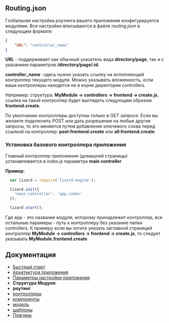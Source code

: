 ## Routing.json

Глобальная настройка роутинга вашего приложения конфигурируется модулями.
Все настройки вписываются в файле *routing.json* в следующем формате:

```json
{
    "URL": "controller_name"
}
```

**URL** - поддерживает как обычный указатель вида **directory/page**, так и с указанием параметров **/directory/page/:id**.

**controller_name** -здесь нужно указать ссылку на исполняющий контроллер текущего модуля. Можно указывать вложенность, если ваши контроллеры
находятся не в корне директории controllers.

Например: структура: **MyModule -> controllers -> frontend -> create.js**, ссылка на такой контроллер
будет выглядеть следующим образом **frontend.create**.

По умолчанию контроллеры доступны только в GET запросе. Если вы желаете подключить POST или дать разрешение на любые другие запросы, то
это меняется путем добавления ключевого слова перед ссылкой на контроллер: **post:frontend.create** или **all:frontend.create**.

### Установка базового контроллера приложения

Главный контроллер приложения (домашней страницы) устанавливается в index.js параметра **main controller**

**Пример:**

```javascript
  var lizard = require('lizard-engine');

  lizard.init({
    'main controller': 'app.index'
  });

  lizard.start();
```

Где app - это название модуля, которому принадлежит контроллер, все остальные парамеры - путь к контроллеру без указание папки controllers.
К примеру если вы хотите указать заглавной страницей контроллер **MyModule -> controllers -> frontend -> create.js**, то следует указывать
 **MyModule.frontend.create**

## Документация

* [Быстрый старт](https://github.com/PoluosmakAndrew/lizard-engine/blob/master/docs/getstarted.md)
* [Архитектура приложения](https://github.com/PoluosmakAndrew/lizard-engine/blob/master/docs/architecture.md)
* [Параметры настройки приложения](https://github.com/PoluosmakAndrew/lizard-engine/blob/master/docs/configuration.md)
* **Структура Модуля:**
 * **роутинг**
 * [контроллеры](https://github.com/PoluosmakAndrew/lizard-engine/blob/master/docs/module_controller.md)
 * [компоненты](https://github.com/PoluosmakAndrew/lizard-engine/blob/master/docs/module_component.md)
 * [модель](https://github.com/PoluosmakAndrew/lizard-engine/blob/master/docs/module_model.md)
 * [шаблоны](https://github.com/PoluosmakAndrew/lizard-engine/blob/master/docs/module_template.md)
* [Плагины](https://github.com/PoluosmakAndrew/lizard-engine/blob/master/docs/plugins.md)